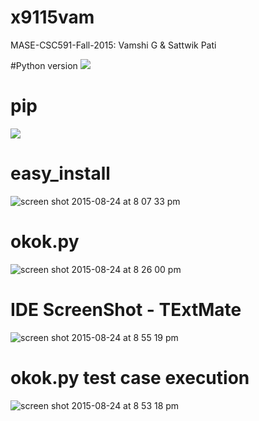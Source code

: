 # x9115vam
MASE-CSC591-Fall-2015: Vamshi G &amp; Sattwik Pati

#Python version
![](https://cloud.githubusercontent.com/assets/10588000/9455561/7fba2df4-4a9a-11e5-8298-1da47f5f2664.png)


# pip 
![](https://cloud.githubusercontent.com/assets/10588000/9455672/97a9957a-4a9b-11e5-8b2b-560d83d1817b.png)

# easy_install 
![screen shot 2015-08-24 at 8 07 33 pm](https://cloud.githubusercontent.com/assets/10588000/9455697/de3b88c2-4a9b-11e5-9a2e-6e867b63efb4.png)

# okok.py
![screen shot 2015-08-24 at 8 26 00 pm](https://cloud.githubusercontent.com/assets/10588000/9455914/6bc48c8c-4a9e-11e5-8be2-9dd0fcdfd197.png)

# IDE ScreenShot - TExtMate
![screen shot 2015-08-24 at 8 55 19 pm](https://cloud.githubusercontent.com/assets/10588000/9456205/8091af2e-4aa2-11e5-9fdd-68035c4c6d37.png)

# okok.py test case execution
![screen shot 2015-08-24 at 8 53 18 pm](https://cloud.githubusercontent.com/assets/8950958/9456258/21048bde-4aa3-11e5-8f0a-b9e7649ce6ce.png)
